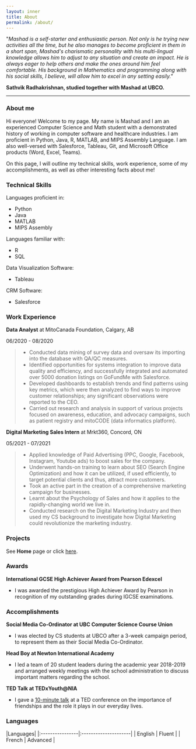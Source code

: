 ```yaml
---
layout: inner
title: About
permalink: /about/
---
```

"_Mashad is a self-starter and enthusiastic person. Not only is he trying new activities all the time, but he also manages to become proficient in them in a short span, Mashad's charismatic personality with his multi-lingual knowledge allows him to adjust to any situation and create an impact. He is always eager to help others and make the ones around him feel comfortable. His background in Mathematics and programming along with his social skills, I believe, will allow him to excel in any setting easily."_ 

**Sathvik Radhakrishnan, studied together with Mashad at UBCO.**

---

### About me

Hi everyone! Welcome to my page. My name is Mashad and I am an experienced Computer Science and Math student with a demonstrated history of working in computer software and healthcare industries. I am proficient in Python, Java, R, MATLAB, and MIPS Assembly Language. I am also well-versed with Salesforce, Tableau, Git, and Microsoft Office products (Word, Excel, Teams). 

On this page, I will outline my technical skills, work experience, some of my accomplishments, as well as other interesting facts about me!

### Technical Skills
Languages proficient in: 
- Python
- Java
- MATLAB
- MIPS Assembly

Languages familiar with:
- R
- SQL

Data Visualization Software:
- Tableau

CRM Software:
- Salesforce

### Work Experience

**Data Analyst** at MitoCanada Foundation, Calgary, AB

06/2020 - 08/2020
> - Conducted data mining of survey data and oversaw its importing into the database with QA/QC measures.
> - Identified opportunities for systems integration to improve data quality and efficiency, and successfully
integrated and automated over 5000 donation listings on GoFundMe with Salesforce.
> - Developed dashboards to establish trends and find patterns using key metrics, which were then analyzed to
find ways to improve customer relationships; any significant observations were reported to the CEO.
> - Carried out research and analysis in support of various projects focused on awareness, education, and
advocacy campaigns, such as patient registry and mitoCODE (data informatics platform).

**Digital Marketing Sales Intern** at Mrkt360, Concord, ON

05/2021 - 07/2021
> - Applied knowledge of Paid Advertising (PPC, Google, Facebook, Instagram, Youtube ads) to boost sales for the company.
> - Underwent hands-on training to learn about SEO (Search Engine Optimization) and how it can be utilized, if used efficiently, to target potential clients and thus, attract more customers.
> - Took an active part in the creation of a comprehensive marketing campaign for businesses.
> - Learnt about the Psychology of Sales and how it applies to the rapidly-changing world we live in.
> - Conducted research on the Digital Marketing Industry and then used my CS background to investigate how Digital Marketing could revolutionize the marketing industry.

### Projects

See **Home** page or click [here](https://mashadchowdhury.github.io/).

### Awards

**International GCSE High Achiever Award from Pearson Edexcel**

- I was awarded the prestigious High Achiever Award by Pearson in recognition of my outstanding grades during IGCSE examinations.

### Accomplishments

**Social Media Co-Ordinator at UBC Computer Science Course Union**

- I was elected by CS students at UBCO after a 3-week campaign period, to represent them as their Social Media Co-Ordinator.

**Head Boy at Newton International Academy**

- I led a team of 20 student leaders during the academic year 2018-2019 and arranged weekly meetings with the school
administration to discuss important matters regarding the school.

**TED Talk at TEDxYouth@NIA**

- I gave a [10-minute talk](https://www.youtube.com/watch?v=7co9Q-PWq38) at a TED conference on the importance of friendships and the role it plays in our everyday lives.

### Languages

|Languages|
|:----------------|:---------------------|
| English           | Fluent |
| French          | Advanced  |
